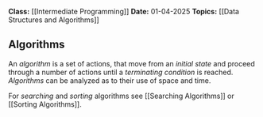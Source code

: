 **Class:** [[Intermediate Programming]]
**Date:** 01-04-2025
**Topics:** [[Data Structures and Algorithms]] 

## Algorithms
An *algorithm* is a set of actions, that move from an *initial state* and proceed through a number of actions until a *terminating condition* is reached. *Algorithms* can be analyzed as to their use of space and time.

For *searching* and *sorting* algorithms see [[Searching Algorithms]] or [[Sorting Algorithms]].


